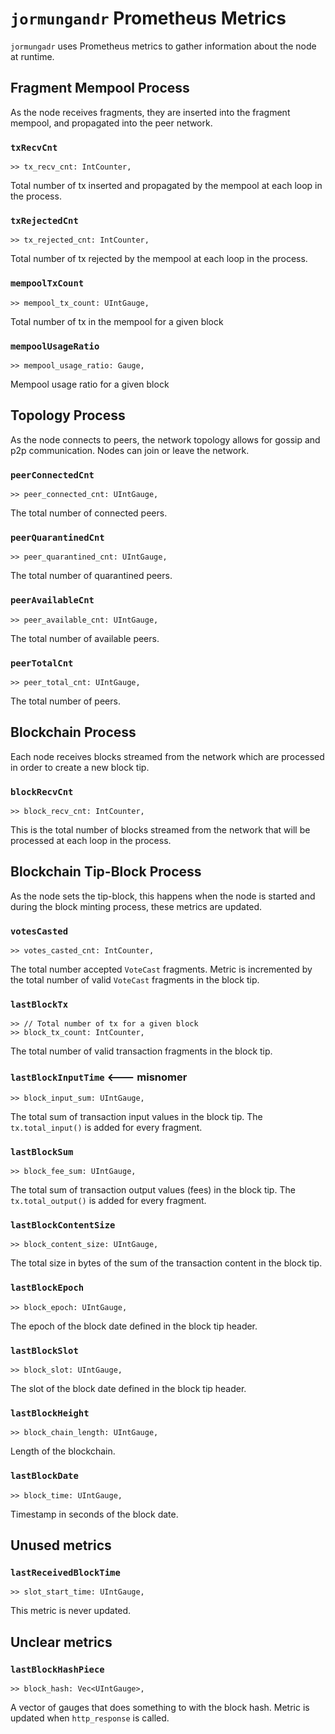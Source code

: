 # `jormungandr` Prometheus Metrics

`jormungadr` uses Prometheus metrics to gather information about the node at runtime.


## Fragment Mempool Process

As the node receives fragments, they are inserted into the fragment mempool, and propagated into the peer network.

### `txRecvCnt`
    >> tx_recv_cnt: IntCounter,

Total number of tx inserted and propagated by the mempool at each loop in the process.

### `txRejectedCnt`
    >> tx_rejected_cnt: IntCounter,

Total number of tx rejected by the mempool at each loop in the process.

### `mempoolTxCount`
    >> mempool_tx_count: UIntGauge,

Total number of tx in the mempool for a given block

### `mempoolUsageRatio`
    >> mempool_usage_ratio: Gauge,

Mempool usage ratio for a given block


## Topology Process

As the node connects to peers, the network topology allows for gossip and p2p communication. Nodes can join or leave the network.

### `peerConnectedCnt`
    >> peer_connected_cnt: UIntGauge,

The total number of connected peers.

### `peerQuarantinedCnt`
    >> peer_quarantined_cnt: UIntGauge,

The total number of quarantined peers.

### `peerAvailableCnt`
    >> peer_available_cnt: UIntGauge,

The total number of available peers.

### `peerTotalCnt`
    >> peer_total_cnt: UIntGauge,

The total number of peers.


## Blockchain Process

Each node receives blocks streamed from the network which are processed in order to create a new block tip.

### `blockRecvCnt`
    >> block_recv_cnt: IntCounter,

This is the total number of blocks streamed from the network that will be processed at each loop in the process.


## Blockchain Tip-Block Process

As the node sets the tip-block, this happens when the node is started and during the block minting process, these metrics are updated.

### `votesCasted`
    >> votes_casted_cnt: IntCounter,

The total number accepted `VoteCast` fragments. Metric is incremented by the total number of valid `VoteCast` fragments in the block tip.

### `lastBlockTx`
    >> // Total number of tx for a given block
    >> block_tx_count: IntCounter,

The total number of valid transaction fragments in the block tip.

### `lastBlockInputTime` <--- **misnomer**
    >> block_input_sum: UIntGauge,

The total sum of transaction input values in the block tip. The `tx.total_input()` is added for every fragment.

### `lastBlockSum`
    >> block_fee_sum: UIntGauge,

The total sum of transaction output values (fees) in the block tip. The `tx.total_output()` is added for every fragment.

### `lastBlockContentSize`
    >> block_content_size: UIntGauge,

The total size in bytes of the sum of the transaction content in the block tip.

### `lastBlockEpoch`
    >> block_epoch: UIntGauge,

The epoch of the block date defined in the block tip header.

### `lastBlockSlot`
    >> block_slot: UIntGauge,

The slot of the block date defined in the block tip header.

### `lastBlockHeight`
    >> block_chain_length: UIntGauge,

Length of the blockchain.

### `lastBlockDate`
    >> block_time: UIntGauge,

Timestamp in seconds of the block date.


## Unused metrics

### `lastReceivedBlockTime`
    >> slot_start_time: UIntGauge,

This metric is never updated.


## Unclear metrics

### `lastBlockHashPiece` 
    >> block_hash: Vec<UIntGauge>,

A vector of gauges that does something to with the block hash. Metric is updated when `http_response` is called.
